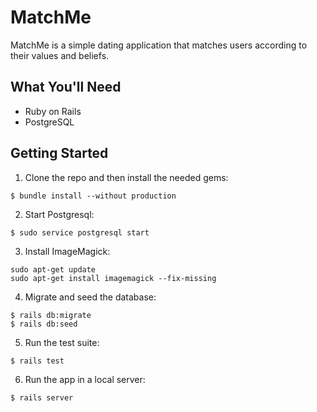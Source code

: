 # MatchMe

MatchMe is a simple dating application that matches users according to their values and beliefs.

## What You'll Need
- Ruby on Rails
- PostgreSQL

## Getting Started

1. Clone the repo and then install the needed gems:

```
$ bundle install --without production
```

2. Start Postgresql:

```
$ sudo service postgresql start
```

3. Install ImageMagick:

```
sudo apt-get update
sudo apt-get install imagemagick --fix-missing
```

4. Migrate and seed the database:

```
$ rails db:migrate
$ rails db:seed
```

5. Run the test suite:

```
$ rails test
```

6. Run the app in a local server:

```
$ rails server
```
